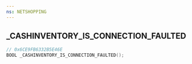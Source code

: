 ```yaml
---
ns: NETSHOPPING
---
```

## _CASHINVENTORY_IS_CONNECTION_FAULTED

```c
// 0x6CE9FB6332B5E46E
BOOL _CASHINVENTORY_IS_CONNECTION_FAULTED();
```

